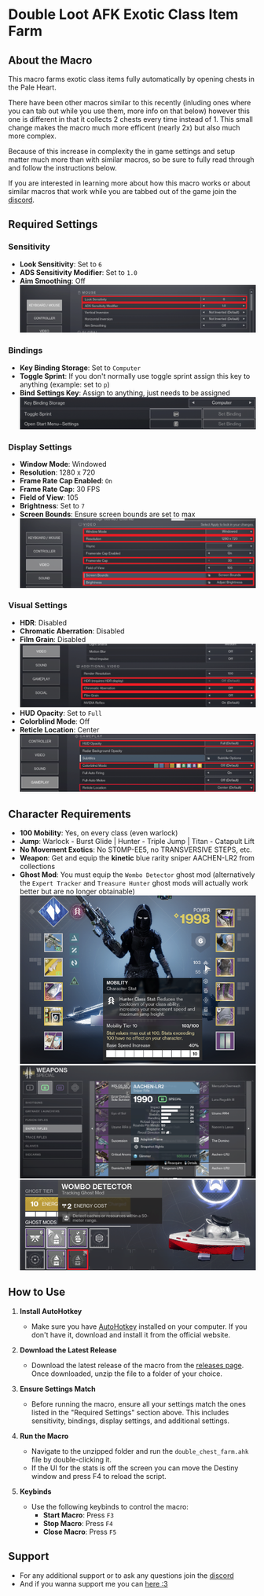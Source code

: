 # Double Loot AFK Exotic Class Item Farm

## About the Macro

This macro farms exotic class items fully automatically by opening chests in the Pale Heart.

There have been other macros similar to this recently (inluding ones where you can tab out while you use them, more info on that below) however this one is different in that it collects 2 chests every time instead of 1. This small change makes the macro much more efficent (nearly 2x) but also much more complex. 

Because of this increase in complexity the in game settings and setup matter much more than with similar macros, so be sure to fully read through and follow the instructions below.

If you are interested in learning more about how this macro works or about similar macros that work while you are tabbed out of the game join the [discord](https://discord.gg/KGyjysA5WY).

## Required Settings

### Sensitivity
- **Look Sensitivity**: Set to `6`
- **ADS Sensitivity Modifier**: Set to `1.0`
- **Aim Smoothing**: Off
![Sensitivity](images/chest_farm_sens.png)

### Bindings
- **Key Binding Storage**: Set to `Computer`
- **Toggle Sprint**: If you don't normally use toggle sprint assign this key to anything (example: set to `p`)
- **Bind Settings Key**: Assign to anything, just needs to be assigned
![Bindings](images/chest_farm_key_binds.png)

### Display Settings
- **Window Mode**: Windowed
- **Resolution**: 1280 x 720
- **Frame Rate Cap Enabled**: `On`
- **Frame Rate Cap**: 30 FPS
- **Field of View**: 105
- **Brightness**: Set to `7`
- **Screen Bounds**: Ensure screen bounds are set to max
![Display Settings](images/chest_farm_video_settings.png)

### Visual Settings
- **HDR**: Disabled
- **Chromatic Aberration**: Disabled
- **Film Grain**: Disabled
![Visual Settings](images/chest_farm_additional_video.png)
- **HUD Opacity**: Set to `Full`
- **Colorblind Mode**: Off
- **Reticle Location**: Center
![Visual Settings](images/chest_farm_gameplay.png)

## Character Requirements
- **100 Mobility**: Yes, on every class (even warlock)
- **Jump**: Warlock - Burst Glide | Hunter - Triple Jump | Titan - Catapult Lift
- **No Movement Exotics**: No ST0MP-EE5, no TRANSVERSIVE STEPS, etc.
- **Weapon**: Get and equip the **kinetic** blue rarity sniper AACHEN-LR2 from collections
- **Ghost Mod**: You must equip the `Wombo Detector` ghost mod (alternatively the `Expert Tracker` and `Treasure Hunter` ghost mods will actually work better but are no longer obtainable)
![Additional Settings](images/chest_farm_mobi.png)
![Additional Settings](images/chest_farm_aachen.png)
![Additional Settings](images/chest_farm_ghost_mod.png)

## How to Use

1. **Install AutoHotkey**
   - Make sure you have [AutoHotkey](https://www.autohotkey.com/) installed on your computer. If you don't have it, download and install it from the official website.

2. **Download the Latest Release**
   - Download the latest release of the macro from the [releases page](https://github.com/A2TC-YT/afk-class-item-double-chest/releases/tag/1.1). Once downloaded, unzip the file to a folder of your choice.

3. **Ensure Settings Match**
   - Before running the macro, ensure all your settings match the ones listed in the "Required Settings" section above. This includes sensitivity, bindings, display settings, and additional settings.

4. **Run the Macro**
   - Navigate to the unzipped folder and run the `double_chest_farm.ahk` file by double-clicking it.
   - If the UI for the stats is off the screen you can move the Destiny window and press F4 to reload the script.

5. **Keybinds**
   - Use the following keybinds to control the macro:
     - **Start Macro**: Press `F3`
     - **Stop Macro**: Press `F4`
     - **Close Macro**: Press `F5`

## Support
- For any additional support or to ask any questions join the [discord](https://discord.gg/KGyjysA5WY)
- And if you wanna support me you can [here :3](https://ko-fi.com/a2tc_awesome_guy)

